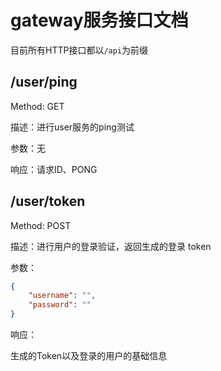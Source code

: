 # gateway服务接口文档

目前所有HTTP接口都以`/api`为前缀

## /user/ping

Method: GET

描述：进行user服务的ping测试

参数：无

响应：请求ID、PONG

## /user/token

Method: POST

描述：进行用户的登录验证，返回生成的登录 token

参数：

```json
{
    "username": "",
    "password": ""
}
```

响应：

生成的Token以及登录的用户的基础信息